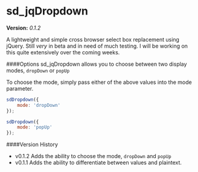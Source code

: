 sd_jqDropdown
=============

**Version:** *0.1.2*

A lightweight and simple cross browser select box replacement using jQuery.
Still *very* in beta and in need of much testing.
I will be working on this quite extensively over the coming weeks.

####Options
sd_jqDropdown allows you to choose between two display modes, ```dropDown``` or ```popUp```

To choose the mode, simply pass either of the above values into the mode parameter.

```js
sdDropdown({
    mode: 'dropDown'
});
```
```js
sdDropdown({
    mode: 'popUp'
});
```

####Version History
- v0.1.2 Adds the ability to choose the mode, ```dropDown``` and ```popUp```
- v0.1.1 Adds the ability to differentiate between values and plaintext.

